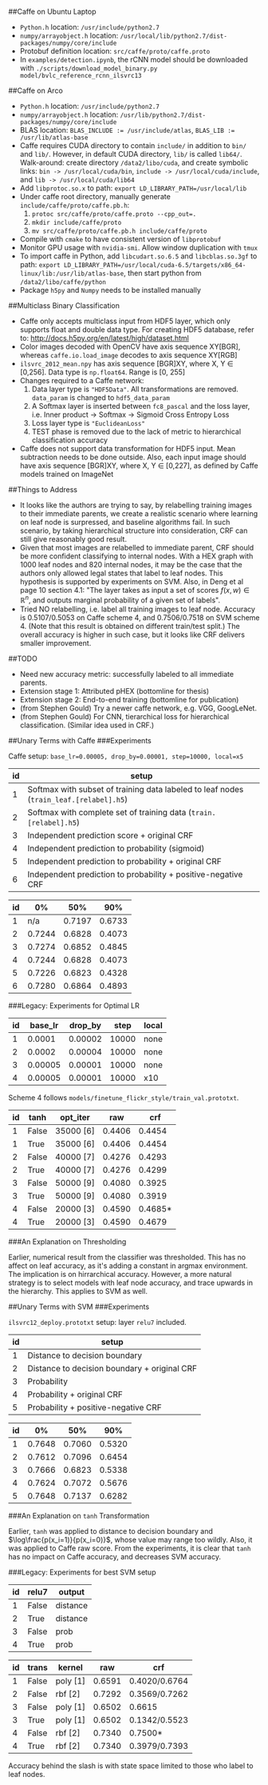 ##Caffe on Ubuntu Laptop

* `Python.h` location: `/usr/include/python2.7`
* `numpy/arrayobject.h` location: `/usr/local/lib/python2.7/dist-packages/numpy/core/include`
* Protobuf definition location: `src/caffe/proto/caffe.proto`
* In `examples/detection.ipynb`, the rCNN model should be downloaded with `./scripts/download_model_binary.py model/bvlc_reference_rcnn_ilsvrc13`

##Caffe on Arco

* `Python.h` location: `/usr/include/python2.7`
* `numpy/arrayobject.h` location: `/usr/lib/python2.7/dist-packages/numpy/core/include`
* BLAS location: `BLAS_INCLUDE := /usr/include/atlas`, `BLAS_LIB := /usr/lib/atlas-base`
* Caffe requires CUDA directory to contain `include/` in addition to `bin/` and `lib/`. However, in default CUDA directory, `lib/` is called `lib64/`. Walk-around: create directory `/data2/libo/cuda`, and create symbolic links: `bin -> /usr/local/cuda/bin`, `include -> /usr/local/cuda/include`, and `lib -> /usr/local/cuda/lib64`
* Add `libprotoc.so.x` to path: `export LD_LIBRARY_PATH=/usr/local/lib`
* Under caffe root directory, manually generate `include/caffe/proto/caffe.pb.h`:
	1. `protoc src/caffe/proto/caffe.proto --cpp_out=.`
	2. `mkdir include/caffe/proto`
	3. `mv src/caffe/proto/caffe.pb.h include/caffe/proto`
* Compile with `cmake` to have consistent version of `libprotobuf`
* Monitor GPU usage with `nvidia-smi`. Allow window duplication with `tmux`
* To import caffe in Python, add `libcudart.so.6.5` and `libcblas.so.3gf` to path: `export LD_LIBRARY_PATH=/usr/local/cuda-6.5/targets/x86_64-linux/lib:/usr/lib/atlas-base`, then start python from `/data2/libo/caffe/python`
* Package `h5py` and `Numpy` needs to be installed manually

##Multiclass Binary Classification

* Caffe only accepts multiclass input from HDF5 layer, which only supports float and double data type. For creating HDF5 database, refer to: http://docs.h5py.org/en/latest/high/dataset.html
* Color images decoded with OpenCV have axis sequence XY[BGR], whereas `caffe.io.load_image` decodes to axis sequence XY[RGB]
* `ilsvrc_2012_mean.npy` has axis sequence [BGR]XY, where X, Y $\in$ [0,256]. Data type is `np.float64`. Range is [0, 255]
* Changes required to a Caffe network:
	1. Data layer type is `"HDF5Data"`. All transformations are removed. `data_param` is changed to `hdf5_data_param`
	2. A Softmax layer is inserted between `fc8_pascal` and the loss layer, i.e. Inner product -> Softmax -> Sigmoid Cross Entropy Loss
	3. Loss layer type is `"EuclideanLoss"`
	4. TEST phase is removed due to the lack of metric to hierarchical classification accuracy
* Caffe does not support data transformation for HDF5 input. Mean subtraction needs to be done outside. Also, each input image should have axis sequence [BGR]XY, where X, Y $\in$ [0,227], as defined by Caffe models trained on ImageNet

##Things to Address
* It looks like the authors are trying to say, by relabelling training images to their immediate parents, we create a realistic scenario where learning on leaf node is surpressed, and baseline algorithms fail. In such scenario, by taking hierarchical structure into consideration, CRF can still give reasonably good result.
* Given that most images are relabelled to immediate parent, CRF should be more confident classifying to internal nodes. With a HEX graph with 1000 leaf nodes and 820 internal nodes, it may be the case that the authors only allowed legal states that label to leaf nodes. This hypothesis is supported by experiments on SVM. Also, in Deng et al page 10 section 4.1: "The layer takes as input a set of scores $f(x,w)\in\mathbb{R}^n$, and outputs marginal probability of a given set of labels".
* Tried NO relabelling, i.e. label all training images to leaf node. Accuracy is 0.5107/0.5053 on Caffe scheme 4, and 0.7506/0.7518 on SVM scheme 4. (Note that this result is obtained on different train/test split.) The overall accuracy is higher in such case, but it looks like CRF delivers smaller improvement.

##TODO
* Need new accuracy metric: successfully labeled to all immediate parents.
* Extension stage 1: Attributed pHEX (bottomline for thesis)
* Extension stage 2: End-to-end training (bottomline for publication)
* (from Stephen Gould) Try a newer caffe network, e.g. VGG, GoogLeNet.
* (from Stephen Gould) For CNN, tierarchical loss for hierarchical classification. (Similar idea used in CRF.)

##Unary Terms with Caffe
###Experiments

Caffe setup: `base_lr=0.00005, drop_by=0.00001, step=10000, local=x5`

id | setup
-- | ------
1  | Softmax with subset of training data labeled to leaf nodes (`train_leaf.[relabel].h5`)
2  | Softmax with complete set of training data (`train.[relabel].h5`)
3  | Independent prediction score + original CRF
4  | Independent prediction to probability (sigmoid)
5  | Independent prediction to probability + original CRF
6  | Independent prediction to probability + positive-negative CRF

id |   0%   |   50%  |   90%
-- | ------ | ------ | ------
1  |   n/a  | 0.7197 | 0.6733
2  | 0.7244 | 0.6828 | 0.4073
3  | 0.7274 | 0.6852 | 0.4845
4  | 0.7244 | 0.6828 | 0.4073
5  | 0.7226 | 0.6823 | 0.4328
6  | 0.7280 | 0.6864 | 0.4893

###Legacy: Experiments for Optimal LR

id | base_lr | drop_by | step  | local
-- | ------- | ------- | ----- | -----
1  | 0.0001  | 0.00002 | 10000 | none
2  | 0.0002  | 0.00004 | 10000 | none
3  | 0.00005 | 0.00001 | 10000 | none
4  | 0.00005 | 0.00001 | 10000 | x10

Scheme 4 follows `models/finetune_flickr_style/train_val.prototxt`.

id | tanh  | opt_iter  |  raw   | crf
-- | ----- | --------- | ------ | ------
1  | False | 35000 [6] | 0.4406 | 0.4454
1  | True  | 35000 [6] | 0.4406 | 0.4454
2  | False | 40000 [7] | 0.4276 | 0.4293
2  | True  | 40000 [7] | 0.4276 | 0.4299
3  | False | 50000 [9] | 0.4080 | 0.3925
3  | True  | 50000 [9] | 0.4080 | 0.3919
4  | False | 20000 [3] | 0.4590 | 0.4685*
4  | True  | 20000 [3] | 0.4590 | 0.4679

###An Explanation on Thresholding

Earlier, numerical result from the classifier was thresholded. This has no affect on leaf accuracy, as it's adding a constant in argmax environment. The implication is on hirrarchical accuracy. However, a more natural strategy is to select models with leaf node accuracy, and trace upwards in the hierarchy. This applies to SVM as well.

##Unary Terms with SVM
###Experiments

`ilsvrc12_deploy.prototxt` setup: layer `relu7` included.

id | setup
-- | ------
1  | Distance to decision boundary
2  | Distance to decision boundary + original CRF
3  | Probability
4  | Probability + original CRF
5  | Probability + positive-negative CRF

id |   0%   |  50%   |  90%
-- | ------ | ------ | ------
1  | 0.7648 | 0.7060 | 0.5320
2  | 0.7612 | 0.7096 | 0.6454
3  | 0.7666 | 0.6823 | 0.5338
4  | 0.7624 | 0.7072 | 0.5676
5  | 0.7648 | 0.7137 | 0.6282

###An Explanation on `tanh` Transformation

Earlier, `tanh` was applied to distance to decision boundary and $\log\frac{p(x_i=1)}{p(x_i=0)}$, whose value may range too wildly. Also, it was applied to Caffe raw score. From the experiments, it is clear that `tanh` has no impact on Caffe accuracy, and decreases SVM accuracy.

###Legacy: Experiments for best SVM setup

id | relu7 | output
-- | ----- | --------
1  | False | distance
2  | True  | distance
3  | False | prob
4  | True  | prob

id | trans |  kernel  |  raw   | crf
-- | ----- | -------- | ------ | -------------
1  | False | poly [1] | 0.6591 | 0.4020/0.6764
2  | False | rbf [2]  | 0.7292 | 0.3569/0.7262
3  | False | poly [1] | 0.6502 | 0.6615
3  | True  | poly [1] | 0.6502 | 0.1342/0.5523
4  | False | rbf [2]  | 0.7340 | 0.7500*
4  | True  | rbf [2]  | 0.7340 | 0.3979/0.7393

Accuracy behind the slash is with state space limited to those who label to leaf nodes.